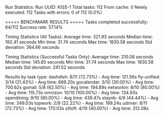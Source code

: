 Run Statistics:
  Run UUID: KISS-1
  Total tasks: 112
  From cache: 0
  Newly executed: 112
  Tasks with errors: 0 of 112 (0.0%)

===== BENCHMARK RESULTS =====
Tasks completed successfully: 64/112
Success rate: 57.14%

Timing Statistics (All Tasks):
  Average time: 321.93 seconds
  Median time: 192.41 seconds
  Min time: 31.74 seconds
  Max time: 1830.58 seconds
  Std deviation: 364.66 seconds

Timing Statistics (Successful Tasks Only):
  Average time: 210.08 seconds
  Median time: 145.85 seconds
  Min time: 31.74 seconds
  Max time: 1830.58 seconds
  Std deviation: 241.52 seconds

Results by task type:
  dashdish: 8/11 (72.73%) - Avg time: 121.56s
  fly-unified: 3/14 (21.43%) - Avg time: 666.20s
  gocalendar: 3/10 (30.00%) - Avg time: 700.62s
  gomail: 5/8 (62.50%) - Avg time: 194.89s
  networkin: 8/10 (80.00%) - Avg time: 115.73s
  omnizon: 10/10 (100.00%) - Avg time: 134.93s
  opendining: 9/10 (90.00%) - Avg time: 439.47s
  staynb: 4/9 (44.44%) - Avg time: 349.03s
  topwork: 2/9 (22.22%) - Avg time: 199.24s
  udriver: 8/11 (72.73%) - Avg time: 170.03s
  zilloft: 4/10 (40.00%) - Avg time: 312.08s
